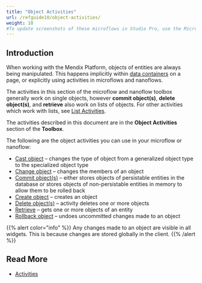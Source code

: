 ```yaml
---
title: "Object Activities"
url: /refguide10/object-activities/
weight: 10
#To update screenshots of these microflows in Studio Pro, use the Microflow Screenshots app.
---
```


## Introduction

When working with the Mendix Platform, objects of entities are always being manipulated. This happens implicitly within [data containers](/refguide10/data-widgets/) on a page, or explicitly using activities in microflows and nanoflows.

The activities in this section of the microflow and nanoflow toolbox generally work on single objects, however **commit object(s)**, **delete object(s)**, and **retrieve** also work on lists of objects. For other activities which work with lists, see [List Activities](/refguide10/list-activities/).

The activities described in this document are in the **Object Activities** section of the **Toolbox**.

The following are the object activities you can use in your microflow or nanoflow:

* [Cast object](/refguide10/cast-object/) – changes the type of object from a generalized object type to the specialized object type
* [Change object](/refguide10/change-object/) – changes the members of an object
* [Commit object(s)](/refguide10/committing-objects/) – either stores objects of persistable entities in the database or stores objects of non-persistable entities in memory to allow them to be rolled back
* [Create object](/refguide10/create-object/) – creates an object
* [Delete object(s)](/refguide10/deleting-objects/) – activity deletes one or more objects
* [Retrieve](/refguide10/retrieve/) – gets one or more objects of an entity
* [Rollback object](/refguide10/rollback-object/) – undoes uncommitted changes made to an object

{{% alert color="info" %}}
Any changes made to an object are visible in all widgets. This is because changes are stored globally in the client.
{{% /alert %}}

## Read More

* [Activities](/refguide10/activities/)
